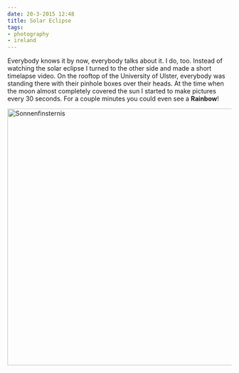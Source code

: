 ```yaml
---
date: 20-3-2015 12:48
title: Solar Eclipse
tags:
- photography
- ireland
---
```

Everybody knows it by now, everybody talks about it. I do, too. Instead of watching the solar eclipse I turned to the other side and made a short timelapse video. On the rooftop of the University of Ulster, everybody was standing there with their pinhole boxes over their heads. At the time when the moon almost completely covered the sun I started to make pictures every 30 seconds. For a couple minutes you could even see a **Rainbow**!
<!--more--> 

<img class="img--center" src="/img/eclipse_loop.gif" width="720" height="576" alt="Sonnenfinsternis" >

